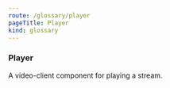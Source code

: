```yaml
---
route: /glossary/player
pageTitle: Player
kind: glossary
---
```


### Player

A video-client component for playing a stream.
